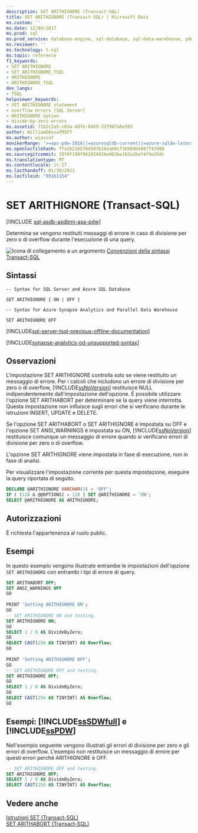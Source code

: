 ```yaml
---
description: SET ARITHIGNORE (Transact-SQL)
title: SET ARITHIGNORE (Transact-SQL) | Microsoft Docs
ms.custom: ''
ms.date: 12/04/2017
ms.prod: sql
ms.prod_service: database-engine, sql-database, sql-data-warehouse, pdw
ms.reviewer: ''
ms.technology: t-sql
ms.topic: reference
f1_keywords:
- SET ARITHIGNORE
- SET_ARITHIGNORE_TSQL
- ARITHIGNORE
- ARITHIGNORE_TSQL
dev_langs:
- TSQL
helpviewer_keywords:
- SET ARITHIGNORE statement
- overflow errors [SQL Server]
- ARITHIGNORE option
- divide-by-zero errors
ms.assetid: 71b2c2a5-c83a-4dfe-8469-237987a6e503
author: WilliamDAssafMSFT
ms.author: wiassaf
monikerRange: '>=aps-pdw-2016||=azuresqldb-current||=azure-sqldw-latest||>=sql-server-2016||>=sql-server-linux-2017||=azuresqldb-mi-current'
ms.openlocfilehash: ffa1b216578d307626eab6cf3b904be86774298b
ms.sourcegitcommit: 33f0f190f962059826e002be165a2bef4f9e350c
ms.translationtype: MT
ms.contentlocale: it-IT
ms.lasthandoff: 01/30/2021
ms.locfileid: "99161154"
---
```

# <a name="set-arithignore-transact-sql"></a>SET ARITHIGNORE (Transact-SQL)
[!INCLUDE [sql-asdb-asdbmi-asa-pdw](../../includes/applies-to-version/sql-asdb-asdbmi-asa-pdw.md)]

  Determina se vengono restituiti messaggi di errore in caso di divisione per zero o di overflow durante l'esecuzione di una query.  
  
 ![Icona di collegamento a un argomento](../../database-engine/configure-windows/media/topic-link.gif "Icona di collegamento a un argomento") [Convenzioni della sintassi Transact-SQL](../../t-sql/language-elements/transact-sql-syntax-conventions-transact-sql.md)  
  
## <a name="syntax"></a>Sintassi  
  
```syntaxsql
-- Syntax for SQL Server and Azure SQL Database

SET ARITHIGNORE { ON | OFF }
```

```syntaxsql
-- Syntax for Azure Synapse Analytics and Parallel Data Warehouse  

SET ARITHIGNORE OFF
```

[!INCLUDE[sql-server-tsql-previous-offline-documentation](../../includes/sql-server-tsql-previous-offline-documentation.md)]

[!INCLUDE[synapse-analytics-od-unsupported-syntax](../../includes/synapse-analytics-od-unsupported-syntax.md)]

## <a name="remarks"></a>Osservazioni
 L'impostazione SET ARITHIGNORE controlla solo se viene restituito un messaggio di errore. Per i calcoli che includono un errore di divisione per zero o di overflow, [!INCLUDE[ssNoVersion](../../includes/ssnoversion-md.md)] restituisce NULL indipendentemente dall'impostazione dell'opzione. È possibile utilizzare l'opzione SET ARITHABORT per determinare se la query viene interrotta. Questa impostazione non influisce sugli errori che si verificano durante le istruzioni INSERT, UPDATE e DELETE.  
  
 Se l'opzione SET ARITHABORT o SET ARITHIGNORE è impostata su OFF e l'opzione SET ANSI_WARNINGS è impostata su ON, [!INCLUDE[ssNoVersion](../../includes/ssnoversion-md.md)] restituisce comunque un messaggio di errore quando si verificano errori di divisione per zero o di overflow.  
  
 L'opzione SET ARITHIGNORE viene impostata in fase di esecuzione, non in fase di analisi.  
  
 Per visualizzare l'impostazione corrente per questa impostazione, eseguire la query riportata di seguito.  
  
```sql  
DECLARE @ARITHIGNORE VARCHAR(3) = 'OFF';  
IF ( (128 & @@OPTIONS) = 128 ) SET @ARITHIGNORE = 'ON';  
SELECT @ARITHIGNORE AS ARITHIGNORE;  
```  
  
## <a name="permissions"></a>Autorizzazioni  
 È richiesta l'appartenenza al ruolo public.  
  
## <a name="examples"></a>Esempi  
 In questo esempio vengono illustrate entrambe le impostazioni dell'opzione `SET ARITHIGNORE` con entrambi i tipi di errore di query.  
  
```sql  
SET ARITHABORT OFF;  
SET ANSI_WARNINGS OFF  
GO  
  
PRINT 'Setting ARITHIGNORE ON';  
GO  
-- SET ARITHIGNORE ON and testing.  
SET ARITHIGNORE ON;  
GO  
SELECT 1 / 0 AS DivideByZero;  
GO  
SELECT CAST(256 AS TINYINT) AS Overflow;  
GO  
  
PRINT 'Setting ARITHIGNORE OFF';  
GO  
-- SET ARITHIGNORE OFF and testing.  
SET ARITHIGNORE OFF;  
GO  
SELECT 1 / 0 AS DivideByZero;  
GO  
SELECT CAST(256 AS TINYINT) AS Overflow;  
GO  
```  
  
## <a name="examples-sssdwfull-and-sspdw"></a>Esempi: [!INCLUDE[ssSDWfull](../../includes/sssdwfull-md.md)] e [!INCLUDE[ssPDW](../../includes/sspdw-md.md)]  
 Nell'esempio seguente vengono illustrati gli errori di divisione per zero e gli errori di overflow. L'esempio non restituisce un messaggio di errore per questi errori perché ARITHIGNORE è OFF.  
  
```sql  
-- SET ARITHIGNORE OFF and testing.  
SET ARITHIGNORE OFF;  
SELECT 1 / 0 AS DivideByZero;  
SELECT CAST(256 AS TINYINT) AS Overflow;  
```  
  
## <a name="see-also"></a>Vedere anche  
 [Istruzioni SET &#40;Transact-SQL&#41;](../../t-sql/statements/set-statements-transact-sql.md)   
 [SET ARITHABORT &#40;Transact-SQL&#41;](../../t-sql/statements/set-arithabort-transact-sql.md)  
  
  

